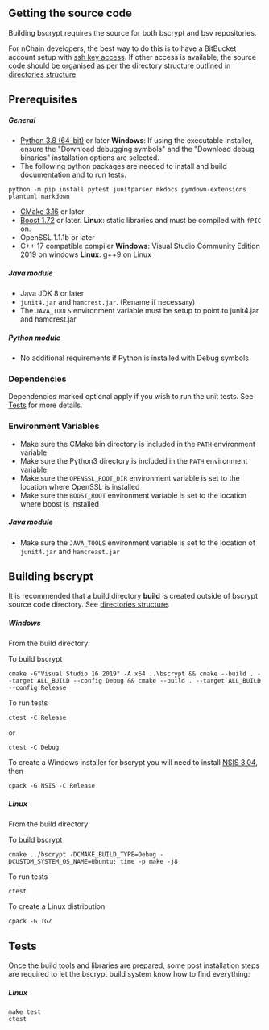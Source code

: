 ## Getting the source code
Building bscrypt requires the source for both bscrypt and bsv repositories. 

For nChain developers, the best way to do this is to have a BitBucket account setup with [ssh key access](https://confluence.atlassian.com/bitbucket/set-up-an-ssh-key-728138079.html). If other access is available, the source code should be organised as per the directory structure outlined in [directories structure](directories.md)

## Prerequisites
##### General
- [Python 3.8 (64-bit)](https://www.python.org/downloads/release/python-380/) or later
**Windows**: If using the executable installer, ensure the "Download debugging symbols" and the "Download debug binaries" installation options are selected. 
- The following python packages are needed to install and build documentation and to run tests.
```console
python -m pip install pytest junitparser mkdocs pymdown-extensions plantuml_markdown
```
- [CMake 3.16](https://cmake.org/download/) or later
- [Boost 1.72](https://www.boost.org/doc/libs/1_72_0/) or later. 
**Linux**: static libraries and must be compiled with `fPIC` on.
- OpenSSL 1.1.1b or later
- C++ 17 compatible compiler
**Windows**: Visual Studio Community Edition 2019 on windows
**Linux**: g++9 on Linux
##### Java module
- Java JDK 8 or later
- `junit4.jar` and `hamcrest.jar`. (Rename if necessary)
- The `JAVA_TOOLS` environment variable must be setup to point to junit4.jar and hamcrest.jar
##### Python module
- No additional requirements if Python is installed with Debug symbols

### Dependencies
Dependencies marked optional apply if you wish to run the unit tests. See [Tests](#Tests) for more details.

### Environment Variables

- Make sure the CMake bin directory is included in the `PATH` environment variable
- Make sure the Python3 directory is included in the `PATH` environment variable
- Make sure the `OPENSSL_ROOT_DIR` environment variable is set to the location where OpenSSL is installed
- Make sure the `BOOST_ROOT` environment variable is set to the location where boost is installed
##### Java module
- Make sure the `JAVA_TOOLS` environment variable is set to the location of `junit4.jar` and `hamcreast.jar`

## Building bscrypt
It is recommended that a build directory **build** is created outside of bscrypt source code directory. See [directories structure](directories.md).

##### Windows

From the build directory:

To build bscrypt
```console
cmake -G"Visual Studio 16 2019" -A x64 ..\bscrypt && cmake --build . --target ALL_BUILD --config Debug && cmake --build . --target ALL_BUILD --config Release
```

To run tests
```console 
ctest -C Release
```
or
```console 
ctest -C Debug
```

To create a Windows installer for bscrypt you will need to install [NSIS 3.04](https://nsis.sourceforge.io/Download), then
```console 
cpack -G NSIS -C Release
```

##### Linux

From the build directory:

To build bscrypt
```console
cmake ../bscrypt -DCMAKE_BUILD_TYPE=Debug -DCUSTOM_SYSTEM_OS_NAME=Ubuntu; time -p make -j8
```

To run tests
```console
ctest
```

To create a Linux distribution
```console
cpack -G TGZ
```

## Tests
Once the build tools and libraries are prepared, some post installation steps are required to let the bscrypt build system know how to find everything:

##### Linux
```console
make test
ctest
```


